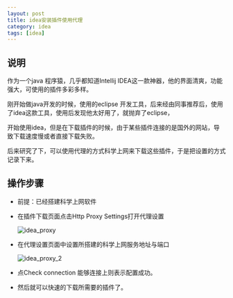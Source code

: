 ```yaml
---
layout: post
title: idea安装插件使用代理
category: idea
tags: [idea]
---
```


## 说明
作为一个java 程序猿，几乎都知道Intellij IDEA这一款神器，他的界面清爽，功能强大，可使用的插件多彩多样。

刚开始做java开发的时候，使用的eclipse 开发工具，后来经由同事推荐后，使用了idea这款工具，使用后发现他太好用了，就抛弃了eclipse，

开始使用idea，但是在下载插件的时候，由于某些插件连接的是国外的网站，导致下载速度慢或者直接下载失败。

后来研究了下，可以使用代理的方式科学上网来下载这些插件，于是把设置的方式记录下来。

## 操作步骤
- 前提：已经搭建科学上网软件

- 在插件下载页面点击Http Proxy Settings打开代理设置

   ![idea_proxy](https://ldmyown.github.io\assets\images\2019\idea\idea_proxy.png)

- 在代理设置页面中设置所搭建的科学上网服务地址与端口

   ![idea_proxy_2](https://ldmyown.github.io\assets\images\2019\idea\idea_proxy_2.png)


- 点Check connection 能够连接上则表示配置成功。
- 然后就可以快速的下载所需要的插件了。